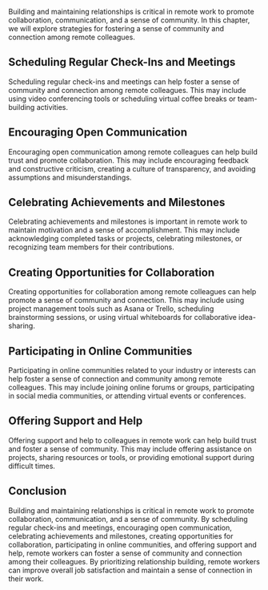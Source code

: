 
Building and maintaining relationships is critical in remote work to promote collaboration, communication, and a sense of community. In this chapter, we will explore strategies for fostering a sense of community and connection among remote colleagues.

Scheduling Regular Check-Ins and Meetings
----------------------------------------------------

Scheduling regular check-ins and meetings can help foster a sense of community and connection among remote colleagues. This may include using video conferencing tools or scheduling virtual coffee breaks or team-building activities.

Encouraging Open Communication
-----------------------------------------

Encouraging open communication among remote colleagues can help build trust and promote collaboration. This may include encouraging feedback and constructive criticism, creating a culture of transparency, and avoiding assumptions and misunderstandings.

Celebrating Achievements and Milestones
--------------------------------------------------

Celebrating achievements and milestones is important in remote work to maintain motivation and a sense of accomplishment. This may include acknowledging completed tasks or projects, celebrating milestones, or recognizing team members for their contributions.

Creating Opportunities for Collaboration
---------------------------------------------------

Creating opportunities for collaboration among remote colleagues can help promote a sense of community and connection. This may include using project management tools such as Asana or Trello, scheduling brainstorming sessions, or using virtual whiteboards for collaborative idea-sharing.

Participating in Online Communities
----------------------------------------------

Participating in online communities related to your industry or interests can help foster a sense of connection and community among remote colleagues. This may include joining online forums or groups, participating in social media communities, or attending virtual events or conferences.

Offering Support and Help
------------------------------------

Offering support and help to colleagues in remote work can help build trust and foster a sense of community. This may include offering assistance on projects, sharing resources or tools, or providing emotional support during difficult times.

Conclusion
----------

Building and maintaining relationships is critical in remote work to promote collaboration, communication, and a sense of community. By scheduling regular check-ins and meetings, encouraging open communication, celebrating achievements and milestones, creating opportunities for collaboration, participating in online communities, and offering support and help, remote workers can foster a sense of community and connection among their colleagues. By prioritizing relationship building, remote workers can improve overall job satisfaction and maintain a sense of connection in their work.
